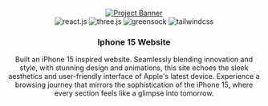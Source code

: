 <div align="center">
 <br />
    <a href="https://15iphone.netlify.app">
      <img src="https://i.postimg.cc/TPfywD08/iphone15.png" alt="Project Banner">
    </a>
  <br />

  <div>
    <img src="https://img.shields.io/badge/-React_JS-black?style=for-the-badge&logoColor=white&logo=react&color=61DAFB" alt="react.js" />
    <img src="https://img.shields.io/badge/-Three_JS-black?style=for-the-badge&logoColor=white&logo=threedotjs&color=000000" alt="three.js" />
    <img src="https://img.shields.io/badge/-GSAP-black?style=for-the-badge&logoColor=white&logo=greensock&color=88CE02" alt="greensock" />
    <img src="https://img.shields.io/badge/-Tailwind_CSS-black?style=for-the-badge&logoColor=white&logo=tailwindcss&color=06B6D4" alt="tailwindcss" />
  </div>

  <h3 align="center">Iphone 15 Website</h3>

   <div align="center">
     Built an iPhone 15 inspired website. Seamlessly blending innovation and style, with stunning design and animations, this site echoes the sleek 
     aesthetics and user-friendly interface of Apple's latest device. Experience a browsing journey that mirrors the sophistication of the iPhone 15, 
     where every section feels like a glimpse into tomorrow.
    </div>
</div>
